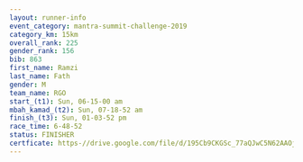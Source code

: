 ```yaml
---
layout: runner-info 
event_category: mantra-summit-challenge-2019 
category_km: 15km 
overall_rank: 225
gender_rank: 156
bib: 863
first_name: Ramzi
last_name: Fath
gender: M
team_name: RGO
start_(t1): Sun, 06-15-00 am
mbah_kamad_(t2): Sun, 07-18-52 am
finish_(t3): Sun, 01-03-52 pm
race_time: 6-48-52
status: FINISHER
certficate: https-//drive.google.com/file/d/195Cb9CKGSc_77aQJwC5N62AAOjlWwH8l/view?usp=sharing
---
```

